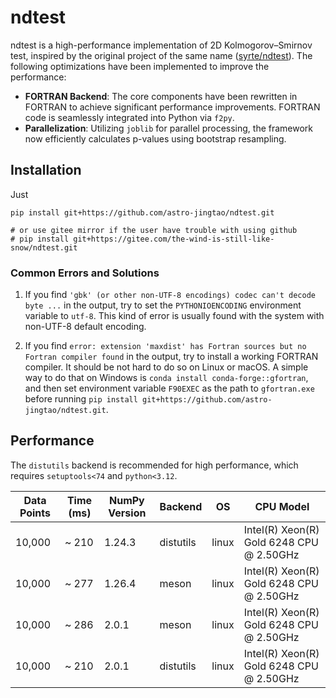 # ndtest

ndtest is a high-performance implementation of 2D Kolmogorov–Smirnov test, inspired by the original project of the same name ([syrte/ndtest](https://github.com/syrte/ndtest)). The following optimizations have been implemented to improve the performance:

- **FORTRAN Backend**: The core components have been rewritten in FORTRAN to achieve significant performance improvements. FORTRAN code is seamlessly integrated into Python via `f2py`.
- **Parallelization**: Utilizing `joblib` for parallel processing, the framework now efficiently calculates p-values using bootstrap resampling.


## Installation

Just 

```
pip install git+https://github.com/astro-jingtao/ndtest.git

# or use gitee mirror if the user have trouble with using github
# pip install git+https://gitee.com/the-wind-is-still-like-snow/ndtest.git
```

### Common Errors and Solutions

1. If you find `'gbk' (or other non-UTF-8 encodings) codec can't decode byte ...` in the output, try to set the `PYTHONIOENCODING` environment variable to `utf-8`. This kind of error is usually found with the system with non-UTF-8 default encoding.

2. If you find `error: extension 'maxdist' has Fortran sources but no Fortran compiler found` in the output, try to install a working FORTRAN compiler. It should be not hard to do so on Linux or macOS. A simple way to do that on Windows is `conda install conda-forge::gfortran`, and then set environment variable `F90EXEC` as the path to `gfortran.exe` before running `pip install git+https://github.com/astro-jingtao/ndtest.git`. 

## Performance

The `distutils` backend is recommended for high performance, which requires `setuptools<74` and `python<3.12`.

| Data Points | Time (ms) | NumPy Version | Backend    | OS      | CPU Model                                 |
|-------------|-----------|---------------|------------|---------|-------------------------------------------|
| 10,000      | ~ 210     | 1.24.3        | distutils  | linux   | Intel(R) Xeon(R) Gold 6248 CPU @ 2.50GHz  |
| 10,000      | ~ 277     | 1.26.4        | meson      | linux   | Intel(R) Xeon(R) Gold 6248 CPU @ 2.50GHz  |
| 10,000      | ~ 286     | 2.0.1         | meson      | linux   | Intel(R) Xeon(R) Gold 6248 CPU @ 2.50GHz  |
| 10,000      | ~ 210     | 2.0.1         | distutils  | linux   | Intel(R) Xeon(R) Gold 6248 CPU @ 2.50GHz  |
